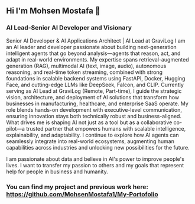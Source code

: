 ## Hi I'm Mohsen Mostafa 👋

 ### AI Lead-Senior AI Developer and Visionary

Senior AI Developer & AI Applications Architect | AI Lead at GraviLog I am an AI leader and developer passionate about building next-generation intelligent agents that go beyond analysis—agents that reason, act, and adapt in real-world environments. My expertise spans retrieval-augmented generation (RAG), multimodal AI (text, image, audio), autonomous reasoning, and real-time token streaming, combined with strong foundations in scalable backend systems using FastAPI, Docker, Hugging Face, and cutting-edge LLMs like DeepSeek, Falcon, and CLIP. Currently serving as AI Lead at GraviLog (Remote, Part-time), I guide the strategic vision, architecture, and deployment of AI solutions that transform how businesses in manufacturing, healthcare, and enterprise SaaS operate. My role blends hands-on development with executive-level communication, ensuring innovation stays both technically robust and business-aligned. What drives me is shaping AI not just as a tool but as a collaborative co-pilot—a trusted partner that empowers humans with scalable intelligence, explainability, and adaptability. I continue to explore how AI agents can seamlessly integrate into real-world ecosystems, augmenting human capabilities across industries and unlocking new possibilities for the future.  

I am passionate about data and believe in AI's power to improve people's lives. I want to transfer my passion to others and my goals that represent help for people in business and humanity.

### You can find my project and previous work here: https://github.com/MohsenMostafa1/My-Portofolio

